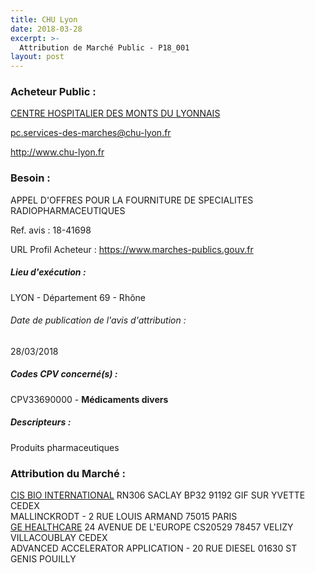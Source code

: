 ```yaml
---
title: CHU Lyon
date: 2018-03-28
excerpt: >-
  Attribution de Marché Public - P18_001
layout: post
---
```


### Acheteur Public : 
<a href="/acheteur-134/siren-200093904"> CENTRE HOSPITALIER DES MONTS DU LYONNAIS</a><br/>



pc.services-des-marches@chu-lyon.fr


http://www.chu-lyon.fr
### Besoin :

APPEL D'OFFRES POUR LA FOURNITURE DE SPECIALITES RADIOPHARMACEUTIQUES

Ref. avis : 18-41698

URL Profil Acheteur : https://www.marches-publics.gouv.fr

##### Lieu d'exécution :

LYON - Département 69 - Rhône

###### Date de publication de l'avis d'attribution : 
28/03/2018

##### Codes CPV concerné(s) :
CPV33690000 - **Médicaments divers** <br/>

##### Descripteurs :
Produits pharmaceutiques <br/>

### Attribution du Marché :
<a href="/entreprise-545/siren-312261894"> CIS BIO INTERNATIONAL</a>    RN306 SACLAY BP32 91192 GIF SUR YVETTE CEDEX <br/>
MALLINCKRODT - 2 RUE LOUIS ARMAND 75015 PARIS <br/>
<a href="/entreprise-545/siren-315013359"> GE HEALTHCARE</a>    24 AVENUE DE L'EUROPE CS20529 78457 VELIZY VILLACOUBLAY CEDEX <br/>
ADVANCED ACCELERATOR APPLICATION - 20 RUE DIESEL 01630 ST GENIS POUILLY <br/>
